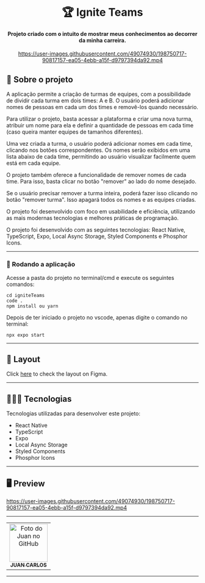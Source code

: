 <h1 align="center">
  🏆 Ignite Teams
</h1>

<h4 align="center">
  Projeto criado com o intuito de mostrar meus conhecimentos ao decorrer da minha carreira.
</h4>

<div align="center">

https://user-images.githubusercontent.com/49074930/198750717-90817157-ea05-4ebb-a15f-d9797394da92.mp4
 
</div>


## 📝 Sobre o projeto

A aplicação permite a criação de turmas de equipes, com a possibilidade de dividir cada turma em dois times: A e B. O usuário poderá adicionar nomes de pessoas em cada um dos times e removê-los quando necessário.

Para utilizar o projeto, basta acessar a plataforma e criar uma nova turma, atribuir um nome para ela e definir a quantidade de pessoas em cada time (caso queira manter equipes de tamanhos diferentes).

Uma vez criada a turma, o usuário poderá adicionar nomes em cada time, clicando nos botões correspondentes. Os nomes serão exibidos em uma lista abaixo de cada time, permitindo ao usuário visualizar facilmente quem está em cada equipe.

O projeto também oferece a funcionalidade de remover nomes de cada time. Para isso, basta clicar no botão "remover" ao lado do nome desejado.

Se o usuário precisar remover a turma inteira, poderá fazer isso clicando no botão "remover turma". Isso apagará todos os nomes e as equipes criadas.

O projeto foi desenvolvido com foco em usabilidade e eficiência, utilizando as mais modernas tecnologias e melhores práticas de programação.

O projeto foi desenvolvido com as seguintes tecnologias: React Native, TypeScript, Expo, Local Async Storage, Styled Components e Phosphor Icons.

<hr>

<h3>🧭 Rodando a aplicação</h3>

<span class="pl-c"><span class="pl-c"></span> Acesse a pasta do projeto no terminal/cmd e execute os seguintes comandos:</span>

```
cd igniteTeams
code .
npm install ou yarn
```
<span class="pl-c"><span class="pl-c"></span>Depois de ter iniciado o projeto no vscode, apenas digite o comando no terminal:</span>

```
npx expo start
```
<hr>

## 🎨 Layout

<p>
  Click <a href="https://www.figma.com/file/o410njqkDFdPQO8VrQhc9t/Ignite-Teams-(Community)?node-id=37%3A6">here</a> to check the layout on Figma.
</p>

<hr>

## 👩🏻‍💻 Tecnologias

Tecnologias utilizadas para desenvolver este projeto:

- React Native
- TypeScript
- Expo
- Local Async Storage
- Styled Components
- Phosphor Icons

<hr>

## 🖥 Preview

https://user-images.githubusercontent.com/49074930/198750717-90817157-ea05-4ebb-a15f-d9797394da92.mp4

<hr>
<table>
  <tr>
    <td align="center">
      <a href="https://github.com/JuanCarllos13">
        <img src="https://github.com/JuanCarllos13.png" width="100px;" height="100px" alt="Foto do Juan no GitHub"/><br>
        <sub>
          <b>JUAN CARLOS</b>
        </sub>
      </a>
    </td>
  </tr>
</table>
</table>
<hr>
